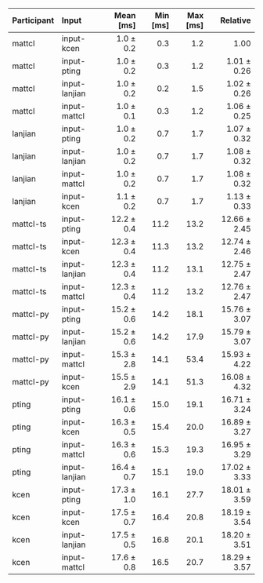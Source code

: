 | Participant | Input | Mean [ms] | Min [ms] | Max [ms] | Relative |
|:---|:---|---:|---:|---:|---:|
| mattcl | input-kcen | 1.0 ± 0.2 | 0.3 | 1.2 | 1.00 |
| mattcl | input-pting | 1.0 ± 0.2 | 0.3 | 1.2 | 1.01 ± 0.26 |
| mattcl | input-lanjian | 1.0 ± 0.2 | 0.2 | 1.5 | 1.02 ± 0.26 |
| mattcl | input-mattcl | 1.0 ± 0.1 | 0.3 | 1.2 | 1.06 ± 0.25 |
| lanjian | input-pting | 1.0 ± 0.2 | 0.7 | 1.7 | 1.07 ± 0.32 |
| lanjian | input-lanjian | 1.0 ± 0.2 | 0.7 | 1.7 | 1.08 ± 0.32 |
| lanjian | input-mattcl | 1.0 ± 0.2 | 0.7 | 1.7 | 1.08 ± 0.32 |
| lanjian | input-kcen | 1.1 ± 0.2 | 0.7 | 1.7 | 1.13 ± 0.33 |
| mattcl-ts | input-pting | 12.2 ± 0.4 | 11.2 | 13.2 | 12.66 ± 2.45 |
| mattcl-ts | input-kcen | 12.3 ± 0.4 | 11.3 | 13.2 | 12.74 ± 2.46 |
| mattcl-ts | input-lanjian | 12.3 ± 0.4 | 11.2 | 13.1 | 12.75 ± 2.47 |
| mattcl-ts | input-mattcl | 12.3 ± 0.4 | 11.2 | 13.2 | 12.76 ± 2.47 |
| mattcl-py | input-pting | 15.2 ± 0.6 | 14.2 | 18.1 | 15.76 ± 3.07 |
| mattcl-py | input-lanjian | 15.2 ± 0.6 | 14.2 | 17.9 | 15.79 ± 3.07 |
| mattcl-py | input-mattcl | 15.3 ± 2.8 | 14.1 | 53.4 | 15.93 ± 4.22 |
| mattcl-py | input-kcen | 15.5 ± 2.9 | 14.1 | 51.3 | 16.08 ± 4.32 |
| pting | input-pting | 16.1 ± 0.6 | 15.0 | 19.1 | 16.71 ± 3.24 |
| pting | input-kcen | 16.3 ± 0.5 | 15.4 | 20.0 | 16.89 ± 3.27 |
| pting | input-mattcl | 16.3 ± 0.6 | 15.3 | 19.3 | 16.95 ± 3.29 |
| pting | input-lanjian | 16.4 ± 0.7 | 15.1 | 19.0 | 17.02 ± 3.33 |
| kcen | input-pting | 17.3 ± 1.0 | 16.1 | 27.7 | 18.01 ± 3.59 |
| kcen | input-kcen | 17.5 ± 0.7 | 16.4 | 20.8 | 18.19 ± 3.54 |
| kcen | input-lanjian | 17.5 ± 0.5 | 16.8 | 20.1 | 18.20 ± 3.51 |
| kcen | input-mattcl | 17.6 ± 0.8 | 16.5 | 20.7 | 18.29 ± 3.57 |
